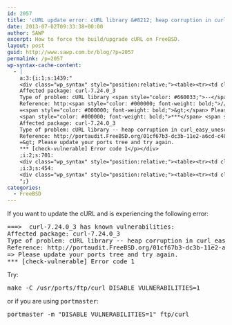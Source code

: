 ```yaml
---
id: 2057
title: 'cURL update error: cURL library &#8212; heap corruption in curl_easy_unescape.'
date: 2013-07-02T09:33:38+00:00
author: SAWP
excerpt: How to force the build/upgrade cURL on FreeBSD.
layout: post
guid: http://www.sawp.com.br/blog/?p=2057
permalink: /p=2057
wp-syntax-cache-content:
  - |
    a:3:{i:1;s:1439:"
    <div class="wp_syntax" style="position:relative;"><table><tr><td class="code"><pre class="bash" style="font-family:monospace;">===<span style="color: #000000; font-weight: bold;">&gt;</span>  curl-7.24.0_3 has known vulnerabilities:
    Affected package: curl-7.24.0_3
    Type of problem: cURL library <span style="color: #660033;">--</span> heap corruption <span style="color: #000000; font-weight: bold;">in</span> curl_easy_unescape.
    Reference: http:<span style="color: #000000; font-weight: bold;">//</span>portaudit.FreeBSD.org<span style="color: #000000; font-weight: bold;">/</span>01cf67b3-dc3b-11e2-a6cd-c48508086173.html
    =<span style="color: #000000; font-weight: bold;">&gt;</span> Please update your ports <span style="color: #c20cb9; font-weight: bold;">tree</span> and try again.
    <span style="color: #000000; font-weight: bold;">***</span> <span style="color: #7a0874; font-weight: bold;">&#91;</span>check-vulnerable<span style="color: #7a0874; font-weight: bold;">&#93;</span> Error code <span style="color: #000000;">1</span></pre></td></tr></table><p class="theCode" style="display:none;">===&gt;  curl-7.24.0_3 has known vulnerabilities:
    Affected package: curl-7.24.0_3
    Type of problem: cURL library -- heap corruption in curl_easy_unescape.
    Reference: http://portaudit.FreeBSD.org/01cf67b3-dc3b-11e2-a6cd-c48508086173.html
    =&gt; Please update your ports tree and try again.
    *** [check-vulnerable] Error code 1</p></div>
    ;i:2;s:701:
    <div class="wp_syntax" style="position:relative;"><table><tr><td class="code"><pre class="bash" style="font-family:monospace;"><span style="color: #c20cb9; font-weight: bold;">make</span> <span style="color: #660033;">-C</span> <span style="color: #000000; font-weight: bold;">/</span>usr<span style="color: #000000; font-weight: bold;">/</span>ports<span style="color: #000000; font-weight: bold;">/</span>ftp<span style="color: #000000; font-weight: bold;">/</span>curl <span style="color: #007800;">DISABLE_VULNERABILITIES</span>=<span style="color: #000000;">1</span></pre></td></tr></table><p class="theCode" style="display:none;">make -C /usr/ports/ftp/curl DISABLE_VULNERABILITIES=1</p></div>
    ;i:3;s:454:
    <div class="wp_syntax" style="position:relative;"><table><tr><td class="code"><pre class="bash" style="font-family:monospace;">portmaster <span style="color: #660033;">-m</span> <span style="color: #ff0000;">&quot;DISABLE_VULNERABILITIES=1&quot;</span> ftp<span style="color: #000000; font-weight: bold;">/</span>curl</pre></td></tr></table><p class="theCode" style="display:none;">portmaster -m &quot;DISABLE_VULNERABILITIES=1&quot; ftp/curl</p></div>
    ";}
categories:
  - FreeBSD
---
```

If you want to update the cURL and is experiencing the following error:

<pre lang="bash">===>  curl-7.24.0_3 has known vulnerabilities:
Affected package: curl-7.24.0_3
Type of problem: cURL library -- heap corruption in curl_easy_unescape.
Reference: http://portaudit.FreeBSD.org/01cf67b3-dc3b-11e2-a6cd-c48508086173.html
=> Please update your ports tree and try again.
*** [check-vulnerable] Error code 1
</pre>

Try:

<pre lang="bash">make -C /usr/ports/ftp/curl DISABLE_VULNERABILITIES=1
</pre>

or if you are using <tt>portmaster</tt>:

<pre lang="bash">portmaster -m "DISABLE_VULNERABILITIES=1" ftp/curl
</pre>
